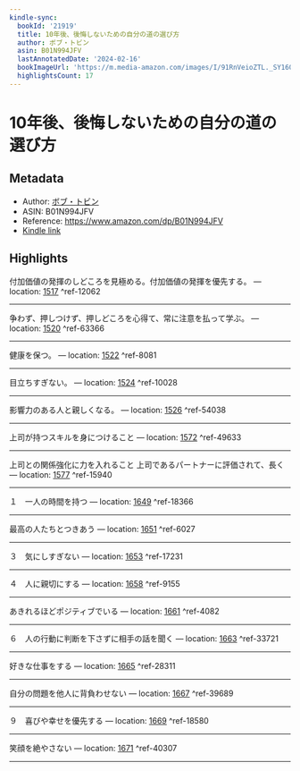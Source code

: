 ```yaml
---
kindle-sync:
  bookId: '21919'
  title: 10年後、後悔しないための自分の道の選び方
  author: ボブ・トビン
  asin: B01N994JFV
  lastAnnotatedDate: '2024-02-16'
  bookImageUrl: 'https://m.media-amazon.com/images/I/91RnVeioZTL._SY160.jpg'
  highlightsCount: 17
---
```

# 10年後、後悔しないための自分の道の選び方
## Metadata
* Author: [ボブ・トビン](https://www.amazon.comundefined)
* ASIN: B01N994JFV
* Reference: https://www.amazon.com/dp/B01N994JFV
* [Kindle link](kindle://book?action=open&asin=B01N994JFV)

## Highlights
付加価値の発揮のしどころを見極める。付加価値の発揮を優先する。 — location: [1517](kindle://book?action=open&asin=B01N994JFV&location=1517) ^ref-12062

---
争わず、押しつけず、押しどころを心得て、常に注意を払って学ぶ。 — location: [1520](kindle://book?action=open&asin=B01N994JFV&location=1520) ^ref-63366

---
健康を保つ。 — location: [1522](kindle://book?action=open&asin=B01N994JFV&location=1522) ^ref-8081

---
目立ちすぎない。 — location: [1524](kindle://book?action=open&asin=B01N994JFV&location=1524) ^ref-10028

---
影響力のある人と親しくなる。 — location: [1526](kindle://book?action=open&asin=B01N994JFV&location=1526) ^ref-54038

---
上司が持つスキルを身につけること — location: [1572](kindle://book?action=open&asin=B01N994JFV&location=1572) ^ref-49633

---
上司との関係強化に力を入れること 上司であるパートナーに評価されて、長く — location: [1577](kindle://book?action=open&asin=B01N994JFV&location=1577) ^ref-15940

---
１　一人の時間を持つ — location: [1649](kindle://book?action=open&asin=B01N994JFV&location=1649) ^ref-18366

---
最高の人たちとつきあう — location: [1651](kindle://book?action=open&asin=B01N994JFV&location=1651) ^ref-6027

---
３　気にしすぎない — location: [1653](kindle://book?action=open&asin=B01N994JFV&location=1653) ^ref-17231

---
４　人に親切にする — location: [1658](kindle://book?action=open&asin=B01N994JFV&location=1658) ^ref-9155

---
あきれるほどポジティブでいる — location: [1661](kindle://book?action=open&asin=B01N994JFV&location=1661) ^ref-4082

---
６　人の行動に判断を下さずに相手の話を聞く — location: [1663](kindle://book?action=open&asin=B01N994JFV&location=1663) ^ref-33721

---
好きな仕事をする — location: [1665](kindle://book?action=open&asin=B01N994JFV&location=1665) ^ref-28311

---
自分の問題を他人に背負わせない — location: [1667](kindle://book?action=open&asin=B01N994JFV&location=1667) ^ref-39689

---
９　喜びや幸せを優先する — location: [1669](kindle://book?action=open&asin=B01N994JFV&location=1669) ^ref-18580

---
笑顔を絶やさない — location: [1671](kindle://book?action=open&asin=B01N994JFV&location=1671) ^ref-40307

---
